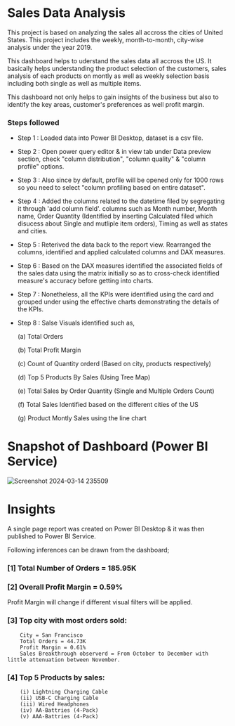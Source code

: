 # Sales Data Analysis 

This project is based on analyzing the sales all accross the cities of United States. This project includes the weekly, month-to-month, city-wise analysis under the year 2019. 

This dashboard helps to uderstand the sales data all accross the US. It basically helps understanding the product selection of the customers, sales analysis of each products on montly as well as weekly selection basis including both single as well as multiple items. 

This dashboard not only helps to gain insights of the business but also to identify the key areas, customer's preferences as well profit margin.


### Steps followed 

- Step 1 : Loaded data into Power BI Desktop, dataset is a csv file.
- Step 2 : Open power query editor & in view tab under Data preview section, check "column distribution", "column quality" & "column profile" options.
- Step 3 : Also since by default, profile will be opened only for 1000 rows so you need to select "column profiling based on entire dataset".
- Step 4 : Added the columns related to the datetime filed by segregating it through 'add column field'. columns such as Month number, Month name, Order Quantity (Identified by inserting Calculated filed which disucess about Single and mutliple item orders), Timing as well as states and cities.
- Step 5 : Reterived the data back to the report view. Rearranged the columns, identified and applied calculated columns and DAX measures. 
- Step 6 : Based on the DAX measures identified the associated fields of the sales data using the matrix initially so as to cross-check identified measure's accuracy before getting into charts.
- Step 7 : Nonetheless, all the KPIs were identified using the card and grouped under using the effective charts demonstrating the details of the KPIs. 
- Step 8 : Salse Visuals identified such as,

  (a) Total Orders

  (b) Total Profit Margin

  (c) Count of Quantity orderd (Based on city, products respectively)

  (d) Top 5 Products By Sales (Using Tree Map)

  (e) Total Sales by Order Quantity (Single and Multiple Orders Count)

  (f) Total Sales Identified based on the different cities of the US

  (g) Product Montly Sales using the line chart

# Snapshot of Dashboard (Power BI Service)

![Screenshot 2024-03-14 235509](https://github.com/directorsahil4674/Sales-Data-Analysis-meriSkill-Internship-/assets/147431382/fcd51444-a251-4043-8db1-4f6f80381205)

# Insights

A single page report was created on Power BI Desktop & it was then published to Power BI Service.

Following inferences can be drawn from the dashboard;

### [1] Total Number of Orders = 185.95K
           
### [2] Overall Profit Margin = 0.59% 

  Profit Margin will change if different visual filters will be applied.  

### [3] Top city with most orders sold:

        City = San Francisco
        Total Orders = 44.73K
        Profit Margin = 0.61%
        Sales Breakthrough observerd = From October to December with little attenuation between November. 

### [4] Top 5 Products by sales: 
        (i) Lightning Charging Cable
        (ii) USB-C Charging Cable 
        (iii) Wired Headphones 
        (iv) AA-Battries (4-Pack)
        (v) AAA-Battries (4-Pack)
        
